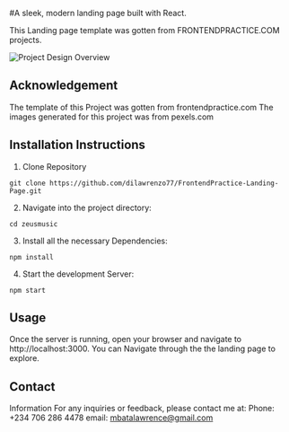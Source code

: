 #A sleek, modern landing page built with React.

This Landing page template was gotten from FRONTENDPRACTICE.COM projects.


![Project Design Overview]("https://i.giphy.com/media/v1.Y2lkPTc5MGI3NjExa3Zrems0YnN6eGN6aWt6cnE1MnJmc3liejNxcXM1eGtleTMzaXNyOCZlcD12MV9pbnRlcm5hbF9naWZfYnlfaWQmY3Q9Zw/aEBIPLGFIExo0nLm06/giphy.gif" "gif")


## Acknowledgement
The template of this Project was gotten from frontendpractice.com 
The images generated for this project was from pexels.com

## Installation Instructions

1. Clone Repository
```
git clone https://github.com/dilawrenzo77/FrontendPractice-Landing-Page.git
```

2. Navigate into the project directory:
```
cd zeusmusic
```

3. Install all the necessary Dependencies:
```
npm install
```

4. Start the development Server:
```
npm start
```

## Usage 

Once the server is running, open your browser and navigate to http://localhost:3000. You can Navigate through the the landing page to explore.

## Contact
Information For any inquiries or feedback, please contact me at:
Phone: +234 706 286 4478
email: mbatalawrence@gmail.com